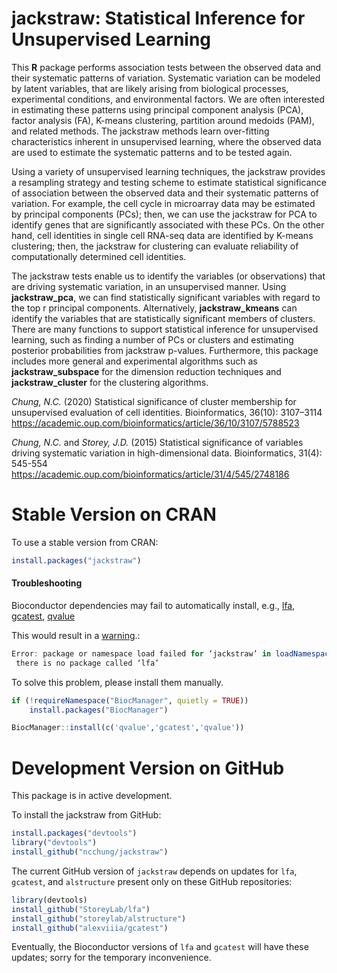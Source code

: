 # jackstraw: Statistical Inference for Unsupervised Learning

This **R** package performs association tests between the observed data and their systematic patterns of variation. Systematic variation can be modeled by latent variables, that are likely arising from biological processes, experimental conditions, and environmental factors. We are often interested in estimating these patterns using principal component analysis (PCA), factor analysis (FA), K-means clustering, partition around medoids (PAM), and related methods. The jackstraw methods learn over-fitting characteristics inherent in unsupervised learning, where the observed data are used to estimate the systematic patterns and to be tested again.

Using a variety of unsupervised learning techniques, the jackstraw provides a resampling strategy and testing scheme to estimate statistical significance of association between the observed data and their systematic patterns of variation. For example, the cell cycle in microarray data may be estimated by principal components (PCs); then, we can use the jackstraw for PCA to identify genes that are significantly associated with these PCs. On the other hand, cell identities in single cell RNA-seq data are identified by K-means clustering; then, the jackstraw for clustering can evaluate reliability of computationally determined cell identities.

The jackstraw tests enable us to identify the variables (or observations) that are driving systematic variation, in an unsupervised manner. Using **jackstraw_pca**, we can find statistically significant variables with regard to the top r principal components. Alternatively, **jackstraw_kmeans** can identify the variables that are statistically significant members of clusters. There are many functions to support statistical inference for unsupervised learning, such as finding a number of PCs or clusters and estimating posterior probabilities from jackstraw p-values. Furthermore, this package includes more general and experimental algorithms such as **jackstraw_subspace** for the dimension reduction techniques and **jackstraw_cluster** for the clustering algorithms.

*Chung, N.C.* (2020) Statistical significance of cluster membership for unsupervised evaluation of cell identities. Bioinformatics, 36(10): 3107–3114
https://academic.oup.com/bioinformatics/article/36/10/3107/5788523

*Chung, N.C.* and *Storey, J.D.* (2015) Statistical significance of variables driving systematic variation in high-dimensional data. Bioinformatics, 31(4): 545-554
https://academic.oup.com/bioinformatics/article/31/4/545/2748186

# Stable Version on CRAN

To use a stable version from CRAN:
```R
install.packages("jackstraw")
```

#### Troubleshooting

Bioconductor dependencies may fail to automatically install, e.g., [lfa](https://bioconductor.org/packages/release/bioc/html/lfa.html), [gcatest](https://bioconductor.org/packages/release/bioc/html/gcatest.html), [qvalue](https://bioconductor.org/packages/release/bioc/html/qvalue.html)

This would result in a [warning](https://github.com/ncchung/jackstraw/issues/2).:
```R
Error: package or namespace load failed for ‘jackstraw’ in loadNamespace(j <- i[[1L]], c(lib.loc, .libPaths()), versionCheck = vI[[j]]):
 there is no package called ‘lfa’
```

To solve this problem, please install them manually.
```R
if (!requireNamespace("BiocManager", quietly = TRUE))
    install.packages("BiocManager")

BiocManager::install(c('qvalue','gcatest','qvalue'))
```

# Development Version on GitHub

This package is in active development. 

To install the jackstraw from GitHub:
```R
install.packages("devtools")
library("devtools")
install_github("ncchung/jackstraw")
```

The current GitHub version of `jackstraw` depends on updates for `lfa`, `gcatest`, and `alstructure` present only on these GitHub repositories:
```R
library(devtools)
install_github("StoreyLab/lfa")
install_github("storeylab/alstructure")
install_github("alexviiia/gcatest")
```
Eventually, the Bioconductor versions of `lfa` and `gcatest` will have these updates; sorry for the temporary inconvenience.

